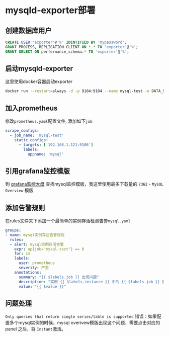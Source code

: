# mysqld-exporter部署

## 创建数据库用户

```sql
CREATE USER 'exporter'@'%' IDENTIFIED BY 'mypassword';
GRANT PROCESS, REPLICATION CLIENT ON *.* TO 'exporter'@'%';
GRANT SELECT ON performance_schema.* TO 'exporter'@'%';
```

## 启动mysqld-exporter

这里使用docker容器启动exporter

```bash
docker run --restart=always -d -p 9104:9104 --name mysql-test -e DATA_SOURCE_NAME="exporter:mypassword@(1.1.1.1:3306)/mydb" prom/mysqld-exporter
```

## 加入prometheus

修改`prometheus.yaml`配置文件, 添加如下`job`
```yaml
scrape_configs:
  - job_name: 'mysql-test'
    static_configs:
      - targets: ['192.168.1.121:9106']
        labels:
          appname: 'mysql'
```

## 引用grafana监控模版

到 [grafana监控大盘](https://grafana.com/grafana/dashboards) 查找mysql监控模版，我这里使用最多下载量的 `7362` - `MySQL Overview` 模版

## 添加告警规则

在rules文件夹下添加一个最简单的实例存活检测告警`mysql.yaml`

```yaml
groups:
- name: mysql实例存活告警规则
  rules:
  - alert: mysql实例存活告警
    expr: up{job="mysql-test"} == 0
    for: 1m
    labels:
      user: prometheus
      severity: 严重
    annotations:
      summary: "{{ $labels.job }} 出现问题"
      description: "实例 {{ $labels.instance }} 中的 {{ $labels.job }} 服务已经下线超过1分钟，请及时处理."
      value: "{{ $value }}"
```

## 问题处理

`Only queries that return single series/table is supported` 错误：如果配置多个mysql实例的时候，mysql overivew模版出现这个问题，需要点击对应的 panel 之后，将 `Instant`激活。